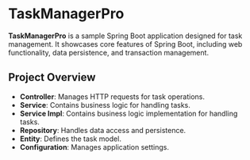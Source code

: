 # TaskManagerPro

**TaskManagerPro** is a sample Spring Boot application designed for task management. It showcases core features of Spring Boot, including web functionality, data persistence, and transaction management.

## Project Overview

- **Controller**: Manages HTTP requests for task operations.
- **Service**: Contains business logic for handling tasks.
- **Service Impl**: Contains business logic implementation for handling tasks.
- **Repository**: Handles data access and persistence.
- **Entity**: Defines the task model.
- **Configuration**: Manages application settings.